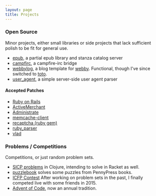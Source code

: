 ```yaml
---
layout: page
title: Projects
---
```


### Open Source

Minor projects, either small libraries or side projects that lack sufficient
polish to be fit for general use.

- [epub](http://github.com/jamie/epub), a partial epub library and stanza catalog server
- [campfirc](http://github.com/jamie/campfirc), a campfire-irc bridge
- [webbylog](http://github.com/jamie/webbylog), a blog template for [webby](http://webby.rubyforge.org/). Functional, though I've since switched to [toto](http://github.com/cloudhead/toto).
- [user_agent](http://github.com/jamie/user_agent), a simple server-side user agent parser

#### Accepted Patches

- [Ruby on Rails](http://rubyonrails.org/)
- [ActiveMerchant](http://www.activemerchant.org/)
- [Administrate](https://github.com/thoughtbot/administrate)
- [memcache-client](http://github.com/mperham/memcache-client)
- [recaptcha (ruby gem)](http://github.com/ambethia/recaptcha)
- [ruby_parser](https://github.com/seattlerb/ruby_parser)
- [vlad](http://blog.zenspider.com/releases/2015/06/vlad-version-2-6-5-has-been-released.html)


### Problems / Competitions

Competitions, or just random problem sets.

- [SICP problems](http://github.com/jamie/sicp) in Clojure, intending to solve in Racket as well.
- [puzzlebook](http://github.com/jamie/puzzlebook) solves some puzzles from PennyPress books.
- [ICFP Contest](http://www.icfpconference.org/contest.html) After working on problem sets in the past, I finally competed live with some friends in 2015.
- [Advent of Code](https://adventofcode.com/), now an annual tradition.
